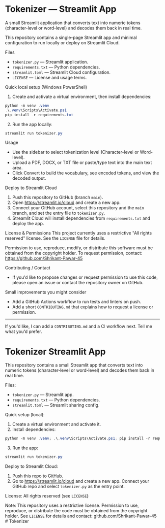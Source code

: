 # Tokenizer — Streamlit App

A small Streamlit application that converts text into numeric tokens (character-level or word-level) and decodes them back in real time.

This repository contains a single-page Streamlit app and minimal configuration to run locally or deploy on Streamlit Cloud.

Files
- `tokenizer.py` — Streamlit application.
- `requirements.txt` — Python dependencies.
- `streamlit.toml` — Streamlit Cloud configuration.
- `LICENSE` — License and usage terms.

Quick local setup (Windows PowerShell)

1. Create and activate a virtual environment, then install dependencies:

```powershell
python -m venv .venv
.\.venv\Scripts\Activate.ps1
pip install -r requirements.txt
```

2. Run the app locally:

```powershell
streamlit run tokenizer.py
```

Usage
- Use the sidebar to select tokenization level (Character-level or Word-level).
- Upload a PDF, DOCX, or TXT file or paste/type text into the main text area.
- Click Convert to build the vocabulary, see encoded tokens, and view the decoded output.

Deploy to Streamlit Cloud

1. Push this repository to GitHub (branch `main`).
2. Open https://streamlit.io/cloud and create a new app.
3. Connect your GitHub account, select this repository and the `main` branch, and set the entry file to `tokenizer.py`.
4. Streamlit Cloud will install dependencies from `requirements.txt` and deploy the app.

License & Permissions
This project currently uses a restrictive "All rights reserved" license. See the `LICENSE` file for details.

Permission to use, reproduce, modify, or distribute this software must be obtained from the copyright holder.
To request permission, contact: https://github.com/Shrikant-Pawar-45

Contributing / Contact
- If you'd like to propose changes or request permission to use this code, please open an issue or contact the repository owner on GitHub.

Small improvements you might consider
- Add a GitHub Actions workflow to run tests and linters on push.
- Add a short `CONTRIBUTING.md` that explains how to request a license or permission.

---

If you'd like, I can add a `CONTRIBUTING.md` and a CI workflow next. Tell me what you'd prefer.
# Tokenizer Streamlit App

This repository contains a small Streamlit app that converts text into numeric tokens (character-level or word-level) and decodes them back in real time.

Files:

- `tokenizer.py` — Streamlit app.
- `requirements.txt` — Python dependencies.
- `streamlit.toml` — Streamlit sharing config.

Quick setup (local):

1. Create a virtual environment and activate it.
2. Install dependencies:

```powershell
python -m venv .venv; .\.venv\Scripts\Activate.ps1; pip install -r requirements.txt
```

3. Run the app:

```powershell
streamlit run tokenizer.py
```

Deploy to Streamlit Cloud:

1. Push this repo to GitHub.
2. Go to https://streamlit.io/cloud and create a new app. Connect your GitHub repo and select `tokenizer.py` as the entry point.

License: All rights reserved (see `LICENSE`)

Note: This repository uses a restrictive license. Permission to use,
reproduce, or distribute the code must be obtained from the copyright
holder. See `LICENSE` for details and contact: github.com/Shrikant-Pawar-45
#   T o k e n i z e r 
 
 